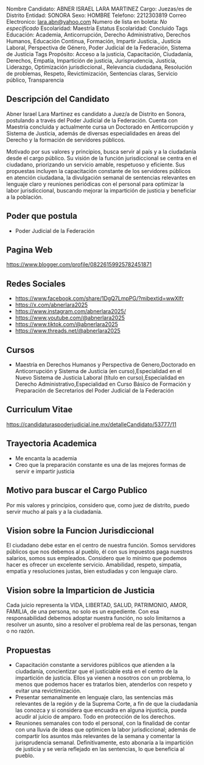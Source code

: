 Nombre Candidato: ABNER ISRAEL LARA MARTINEZ
Cargo: Juezas/es de Distrito
Entidad: SONORA
Sexo: HOMBRE
Telefono: 2212303819
Correo Electronico: lara.abn@yahoo.com
Numero de lista en boleta: *No especificado*
Escolaridad: Maestría
Estatus Escolaridad: Concluido
Tags Educación: Academia, Anticorrupción, Derecho Administrativo, Derechos Humanos, Educación Continua, Formación, Impartir Justicia., Justicia Laboral, Perspectiva de Género, Poder Judicial de la Federación, Sistema de Justicia
Tags Propósito: Acceso a la justicia, Capacitación, Ciudadanía, Derechos, Empatía, Impartición de justicia, Jurisprudencia, Justicia, Liderazgo, Optimización jurisdiccional., Relevancia ciudadana, Resolución de problemas, Respeto, Revictimización, Sentencias claras, Servicio público, Transparencia


## Descripción del Candidato 

Abner Israel Lara Martinez es candidato a Juez/a de Distrito en Sonora, postulando a través del Poder Judicial de la Federación. Cuenta con Maestría concluida y actualmente cursa un Doctorado en Anticorrupción y Sistema de Justicia, además de diversas especialidades en áreas del Derecho y la formación de servidores públicos. 

Motivado por sus valores y principios, busca servir al país y a la ciudadanía desde el cargo público. Su visión de la función jurisdiccional se centra en el ciudadano, priorizando un servicio amable, respetuoso y eficiente. Sus propuestas incluyen la capacitación constante de los servidores públicos en atención ciudadana, la divulgación semanal de sentencias relevantes en lenguaje claro y reuniones periódicas con el personal para optimizar la labor jurisdiccional, buscando mejorar la impartición de justicia y beneficiar a la población.


## Poder que postula

- Poder Judicial de la Federación


## Pagina Web

https://www.blogger.com/profile/08226159925782451871


## Redes Sociales

- https://www.facebook.com/share/1DgQ7LmpPG/?mibextid=wwXIfr
- https://x.com/abnerlara2025
- https://www.instagram.com/abnerlara2025/
- https://www.youtube.com/@abnerlara2025
- https://www.tiktok.com/@abnerlara2025
- https://www.threads.net/@abnerlara2025


## Cursos

- Maestría en Derechos Humanos y Perspectiva de Genero,Doctorado en Anticorrupción y Sistema de Justicia (en curso),Especialidad en el Nuevo Sistema de Justicia Laboral (título en curso),Especialidad en Derecho Administrativo,Especialidad en Curso Básico de Formación y Preparación de Secretarios del Poder Judicial de la Federación


## Curriculum Vitae

https://candidaturaspoderjudicial.ine.mx/detalleCandidato/53777/11


## Trayectoria Academica

- Me encanta la academia
- Creo que la preparación constante es una de las mejores formas de servir e impartir justicia


## Motivo para buscar el Cargo Publico

Por mis valores y principios, considero que, como juez de distrito, puedo servir mucho al país y a la ciudadanía.


## Vision sobre la Funcion Jurisdiccional

El ciudadano debe estar en el centro de nuestra función. Somos servidores públicos que nos debemos al pueblo, él con sus impuestos paga nuestros salarios, somos sus empleados. Considero que lo mínimo que podemos hacer es ofrecer un excelente servicio. Amabilidad, respeto, simpatía, empatía y resoluciones justas, bien estudiadas y con lenguaje claro.


## Vision sobre la Imparticion de Justicia

Cada juicio representa la VIDA, LIBERTAD, SALUD, PATRIMONIO, AMOR, FAMILIA, de una persona, no solo es un expediente. Con esa responsabilidad debemos adoptar nuestra función, no solo limitarnos a resolver un asunto, sino a resolver el problema real de las personas, tengan o no razón.


## Propuestas

- Capacitación constante a servidores públicos que atienden a la ciudadanía, concientizar que el justiciable está en el centro de la impartición de justicia. Ellos ya vienen a nosotros con un problema, lo menos que podemos hacer es tratarlos bien, atenderlos con respeto y evitar una revictimización.
- Presentar semanalmente en lenguaje claro, las sentencias más relevantes de la región y de la Suprema Corte, a fin de que la ciudadanía las conozca y si considera que encuadra en alguna injusticia, pueda acudir al juicio de amparo. Todo en protección de los derechos.
- Reuniones semanales con todo el personal, con la finalidad de contar con una lluvia de ideas que optimicen la labor jurisdiccional; además de compartir los asuntos más relevantes de la semana y comentar la jurisprudencia semanal. Definitivamente, esto abonaría a la impartición de justicia y se vería reflejado en las sentencias, lo que beneficia al pueblo.

